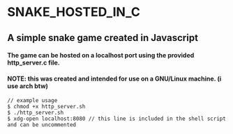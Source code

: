 # SNAKE_HOSTED_IN_C

## A simple snake game created in Javascript <br>
#### The game can be hosted on a localhost port using the provided http_server.c file.

#### NOTE: this was created and intended for use on a GNU/Linux machine. (i use arch btw)

```
// example usage
$ chmod +x http_server.sh
$ ./http_server.sh
$ xdg-open localhost:8080 // this line is included in the shell script and can be uncommented
```
